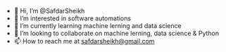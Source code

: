 - 👋 Hi, I’m @SafdarSheikh
- 👀 I’m interested in software automations 
- 🌱 I’m currently learning machine lerning and data science
- 💞️ I’m looking to collaborate on machine lerning, data science & Python
- 📫 How to reach me at safdarsheikh@gmail.com

<!---
SafdarSheikh/SafdarSheikh is a ✨ special ✨ repository because its `README.md` (this file) appears on your GitHub profile.
You can click the Preview link to take a look at your changes.
--->
